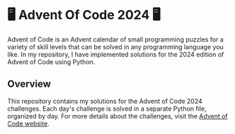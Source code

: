 # 🖥️ Advent Of Code 2024 🖥️
Advent of Code is an Advent calendar of small programming puzzles for a variety of skill levels that can be solved in any programming language you like. In my repository, I have implemented solutions for the 2024 edition of Advent of Code using Python.
## Overview
This repository contains my solutions for the Advent of Code 2024 challenges. Each day's challenge is solved in a separate Python file, organized by day.
For more details about the challenges, visit the [Advent of Code website](https://adventofcode.com/2024).
